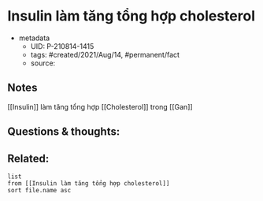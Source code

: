 ---
---

# Insulin làm tăng tổng hợp cholesterol

- metadata
	- UID: P-210814-1415
	- tags: #created/2021/Aug/14, #permanent/fact 
	- source: 

## Notes
[[Insulin]] làm tăng tổng hợp [[Cholesterol]] trong [[Gan]]

## Questions & thoughts:

## Related:
```dataview
list
from [[Insulin làm tăng tổng hợp cholesterol]]
sort file.name asc
```
